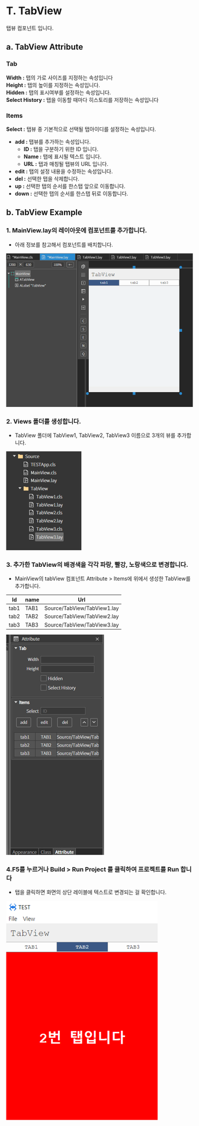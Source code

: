 
# T. TabView
탭뷰 컴포넌트 입니다.
## a. TabView Attribute
### **Tab**<br>
**Width  :** 탭의 가로 사이즈를 지정하는 속성입니다<br>
**Height :**  탭의 높이를 지정하는 속성입니다.<br>
**Hidden :**  탭의 표시여부를 설정하는 속성입니다.<br>
**Select History :** 탭을 이동할 때마다 히스토리를 저장하는 속성입니다<br>
### **Items**<br>

**Select  :** 탭뷰 중 기본적으로 선택될 탭아이디를 설정하는 속성입니다.<br>
* **add :**  탭뷰를 추가하는 속성입니다.<br>
  * **ID  :** 탭을 구분하기 위한 ID 입니다.<br>
  * **Name :**  탭에 표시될 텍스트 입니다.<br>
  * **URL :**  탭과 매칭될 탭뷰의 URL 입니다.<br>
* **edit :**  탭의 설정 내용을 수정하는 속성입니다.<br>
* **del :**  선택한 탭을 삭제합니다.<br>
* **up  :** 선택한 탭의 순서를 한스탭 앞으로 이동합니다.<br>
* **down  :** 선택한 탭의 순서를 한스탭 뒤로 이동합니다.<br>

## b. TabView Example

### 1. MainView.lay의 레이아웃에 컴포넌트를 추가합니다.<br>
 
* 아래 정보를 참고해서 컴포넌트를 배치합니다. 

<img src="./img/tabview2.png"><br>


### 2. Views 폴더를 생성합니다.
*  TabView 폴더에 TabView1, TabView2, TabView3 이름으로 3개의 뷰를 추가합니다.

<img src="./img/tabview5.png"><br>


### 3. 추가한 TabView의 배경색을 각각 파랑, 빨강, 노랑색으로 변경합니다.
* MainView의 tabView 컴포넌트 Attribute > Items에 위에서 생성한 TabView를 추가합니다.

|Id |name|Url|
|------|---|---|
|tab1|TAB1|Source/TabView/TabView1.lay|
|tab2|TAB2|Source/TabView/TabView2.lay|
|tab3|TAB3|Source/TabView/TabView3.lay|


<img src="./img/tabview3.png" ><br>


### 4.F5를 누르거나 Build > Run Project 를 클릭하여 프로젝트를 Run 합니다

* 탭을 클릭하면 화면의 상단 레이블에 텍스트로 변경되는 걸 확인합니다.<br>

<img src="./img/tabview4.png"><br>

